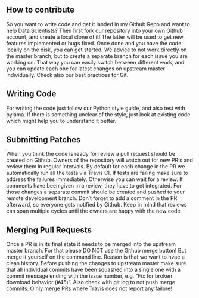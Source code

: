 ## How to contribute
So you want to write code and get it landed in my Github Repo and want to help Data Scientists? Then first fork our repository into your own Github account, and create a local clone of it! 
The latter will be used to get new features implemented or bugs fixed. 
Once done and you have the code locally on the disk, you can get started. 
We advice to not work directly on the master branch, but to create a separate branch for each issue you are working on. 
That way you can easily switch between different work, and you can update each one for latest changes on upstream master individually. 
Check also our best practices for Git.

## Writing Code
For writing the code just follow our Python style guide, and also test with pylama. 
If there is something unclear of the style, just look at existing code which might help you to understand it better.

## Submitting Patches
When you think the code is ready for review a pull request should be created on Github. 
Owners of the repository will watch out for new PR‘s and review them in regular intervals. 
By default for each change in the PR we automatically run all the tests via Travis CI. 
If tests are failing make sure to address the failures immediately. Otherwise you can wait for a review. 
If comments have been given in a review, they have to get integrated. 
For those changes a separate commit should be created and pushed to your remote development branch. 
Don’t forget to add a comment in the PR afterward, so everyone gets notified by Github. 
Keep in mind that reviews can span multiple cycles until the owners are happy with the new code.

## Merging Pull Requests
Once a PR is in its final state it needs to be merged into the upstream master branch. For that please DO NOT use the Github merge button! 
But merge it yourself on the command line. Reason is that we want to hvae a clean history.
Before pushing the changes to upstream master make sure that all individual commits have been squashed into a single one with a 
commit message ending with the issue number, e.g. “Fix for broken download behavior (#45)”. Also check with git log to not push merge commits. O
nly merge PRs where Travis does not report any failure!
